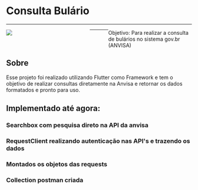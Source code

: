 # Consulta Bulário

  <hr/>
  <div style="float:left; width: 45%; position:relative;">
    <img style="max-width: 200px; max-height: 600px" src="https://i.postimg.cc/PqnSV76M/consulta-anvisa.png"/>
  </div>

<div style="float:right; width: 45%;  position:relative;">
Objetivo: Para realizar a consulta de bulários no sistema gov.br (ANVISA)
  </div>
  <hr/>
  <BR><BR>
  
## Sobre

Esse projeto foi realizado utilizando Flutter como Framework e tem o objetivo de realizar consultas diretamente na Anvisa e retornar os dados formatados e pronto para uso.

## Implementado até agora:

### Searchbox com pesquisa direto na API da anvisa
### RequestClient realizando autenticação nas API's e trazendo os dados
### Montados os objetos das requests
### Collection postman criada

